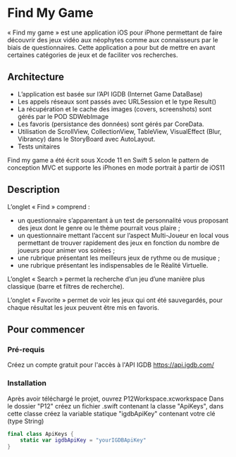 # Find My Game

« Find my game » est une application iOS pour iPhone permettant de faire découvrir des jeux vidéo aux néophytes comme aux connaisseurs par le biais de questionnaires.
Cette application a pour but de mettre en avant certaines catégories de jeux et de faciliter vos recherches.

## Architecture

- L’application est basée sur l’API IGDB (Internet Game DataBase)
- Les appels réseaux sont passés avec URLSession et le type Result()
- La récupération et le cache des images (covers, screenshots) sont gérés par le POD SDWebImage
- Les favoris (persistance des données) sont gérés par CoreData.
- Utilisation de ScrollView, CollectionView, TableView, VisualEffect (Blur, Vibrancy) dans le StoryBoard avec AutoLayout.
- Tests unitaires

Find my game a été écrit sous Xcode 11 en Swift 5 selon le pattern de conception MVC et supporte les iPhones en mode portrait à partir de iOS11

## Description

L’onglet « Find » comprend :

-	un questionnaire s’apparentant à un test de personnalité vous proposant des jeux dont le genre ou le thème pourrait vous plaire ;
-	un questionnaire mettant l’accent sur l’aspect Multi-Joueur en local vous permettant de trouver rapidement des jeux en fonction du nombre de joueurs pour animer vos soirées ;
-	une rubrique présentant les meilleurs jeux de rythme ou de musique ;
-	une rubrique présentant les indispensables de le Réalité Virtuelle.
 
L’onglet « Search » permet la recherche d’un jeu d’une manière plus classique (barre et filtres de recherche).

L’onglet « Favorite » permet de voir les jeux qui ont été sauvegardés, pour chaque résultat les jeux peuvent être mis en favoris.

## Pour commencer

### Pré-requis

Créez un compte gratuit pour l'accès à l'API IGDB
https://api.igdb.com/

### Installation

Après avoir téléchargé le projet, ouvrez P12Workspace.xcworkspace
Dans le dossier "P12" créez un fichier .swift contenant la classe "ApiKeys", dans cette classe créez la variable statique "igdbApiKey" contenant votre clé (type String)

```swift
final class ApiKeys {
    static var igdbApiKey = "yourIGDBApiKey"
}
```
